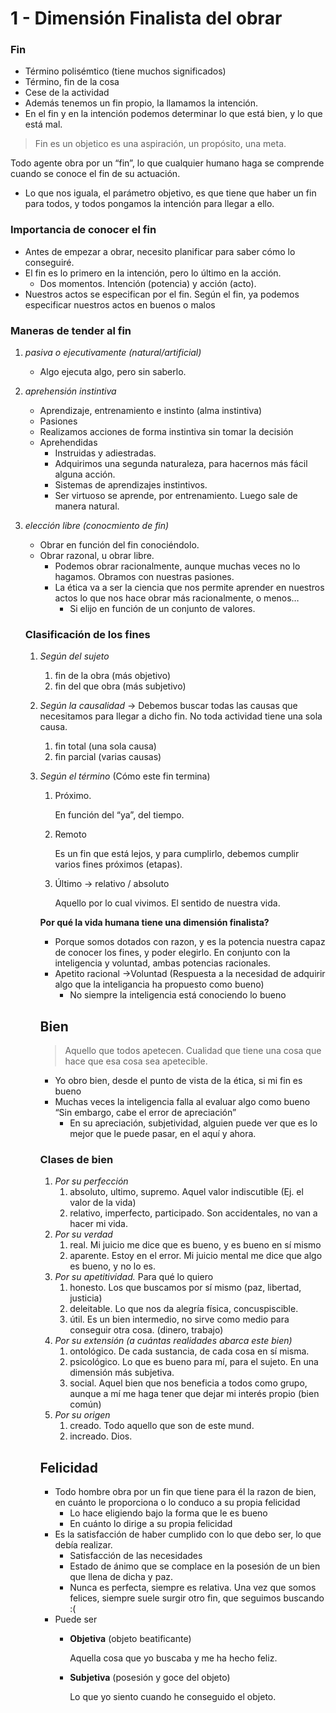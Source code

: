# 1 - Dimensión Finalista del obrar

### Fin

- Término polisémtico (tiene muchos significados)
- Término, fin de la cosa
- Cese de la actividad
- Además tenemos un fin propio, la llamamos la intención.
- En el fin y en la intención podemos determinar lo que está bien, y lo que está mal.

> Fin es un objetico es una aspiración, un propósito, una meta.
> 

Todo agente obra por un “fin”, lo que cualquier humano haga se comprende cuando se conoce el fin de su actuación.

- Lo que nos iguala, el parámetro objetivo, es que tiene que haber un fin para todos, y todos pongamos la intención para llegar a ello.

### Importancia de conocer el fin

- Antes de empezar a obrar, necesito planificar para saber cómo lo conseguiré.
- El fin es lo primero en la intención, pero lo último en la acción.
    - Dos momentos. Intención (potencia) y acción (acto).
- Nuestros actos se especifican por el fin. Según el fin, ya podemos especificar nuestros actos en buenos o malos

### Maneras de tender al fin

1. *pasiva o ejecutivamente (natural/artificial)*
    - Algo ejecuta algo, pero sin saberlo.
2. *aprehensión instintiva*
    - Aprendizaje, entrenamiento e instinto (alma instintiva)
    - Pasiones
    - Realizamos acciones de forma instintiva sin tomar la decisión
    - Aprehendidas
        - Instruidas y adiestradas.
        - Adquirimos una segunda naturaleza, para hacernos más fácil alguna acción.
        - Sistemas de aprendizajes instintivos.
        - Ser virtuoso se aprende, por entrenamiento. Luego sale de manera natural.
3. *elección libre (conocmiento de fin)*
    - Obrar en función del fin conociéndolo.
    - Obrar razonal, u obrar libre.
        - Podemos obrar racionalmente, aunque muchas veces no lo hagamos. Obramos con nuestras pasiones.
        - La ética va a ser la ciencia que nos permite aprender en nuestros actos lo que nos hace obrar más racionalmente, o menos…
            - Si elijo en función de un conjunto de valores.
    
    ### Clasificación de los fines
    
    1. *Según del sujeto*
        1. fin de la obra (más objetivo)
        2. fin del que obra (más subjetivo)
    2. *Según la causalidad* → Debemos buscar todas las causas que necesitamos para llegar a dicho fin. No toda actividad tiene una sola causa.
        1. fin total (una sola causa)
        2. fin parcial (varias causas)
    3. *Según el término* (Cómo este fin termina)
        1. Próximo. 
            
            En función del “ya”, del tiempo.
            
        2. Remoto
            
            Es un fin que está lejos, y para cumplirlo, debemos cumplir varios fines próximos (etapas). 
            
        3. Último → relativo / absoluto
            
            Aquello por lo cual vivimos. El sentido de nuestra vida.
            
        
        **Por qué la vida humana tiene una dimensión finalista?**
        
        - Porque somos dotados con razon, y es la potencia nuestra capaz de conocer los fines, y poder elegirlo. En conjunto con la inteligencia y voluntad, ambas potencias racionales.
        - Apetito racional →Voluntad (Respuesta a la necesidad de adquirir algo que la inteligancia ha propuesto como bueno)
            - No siempre la inteligencia está conociendo lo bueno
        
        ## Bien
        
        > Aquello que todos apetecen. Cualidad que tiene una cosa que hace que esa cosa sea apetecible.
        > 
        - Yo obro bien, desde el punto de vista de la ética, si mi fin es bueno
        - Muchas veces la inteligencia falla al evaluar algo como bueno “Sin embargo, cabe el error de apreciación”
            - En su apreciación, subjetividad, alguien puede ver que es lo mejor que le puede pasar, en el aquí y ahora.
        
        ### Clases de bien
        
        1. *Por su perfección*
            1. absoluto, ultimo, supremo. Aquel valor indiscutible (Ej. el valor de la vida)
            2. relativo, imperfecto, participado. Son accidentales, no van a hacer mi vida.
        2. *Por su verdad*
            1. real. Mi juicio me dice que es bueno, y es bueno en sí mismo
            2. aparente. Estoy en el error. Mi juicio mental me dice que algo es bueno, y no lo es.
        3. *Por su apetitividad.* Para qué lo quiero
            1. honesto. Los que buscamos por sí mismo (paz, libertad, justicia)
            2. deleitable. Lo que nos da alegría física, concuspiscible.
            3. útil. Es un bien intermedio, no sirve como medio para conseguir otra cosa. (dinero, trabajo)
        4. *Por su extensión (a cuántas realidades abarca este bien)*
            1. ontológico. De cada sustancia, de cada cosa en sí misma.
            2. psicológico. Lo que es bueno para mí, para el sujeto. En una dimensión más subjetiva.
            3. social. Aquel bien que nos beneficia a todos como grupo, aunque a mí me haga tener que dejar mi interés propio (bien común)
        5. *Por su origen*
            1. creado. Todo aquello que son de este mund.
            2. increado. Dios.
        
        ## Felicidad
        
        - Todo hombre obra por un fin que tiene para él la razon de bien, en cuánto le proporciona o lo conduco a su propia felicidad
            - Lo hace eligiendo bajo la forma que le es bueno
            - En cuánto lo dirige a su propia felicidad
        - Es la satisfacción de haber cumplido con lo que debo ser, lo que debía realizar.
            - Satisfacción de las necesidades
            - Estado de ánimo que se complace en la posesión de un bien que llena de dicha y paz.
            - Nunca es perfecta, siempre es relativa. Una vez que somos felices, siempre suele surgir otro fin, que seguimos buscando :(
        - Puede ser
            - **Objetiva** (objeto beatificante)
                
                Aquella cosa que yo buscaba y me ha hecho feliz.
                
            - **Subjetiva** (posesión y goce del objeto)
                
                Lo que yo siento cuando he conseguido el objeto.
                
